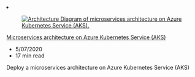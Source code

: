 <!-- This file is automatically generated by build/architectures/build_index.py. Any updates will be lost. -->
<!-- Editing it anyway - hasn't been autogenned since August and has a dupe alt text issue that autogen will fix. v-thepet -->

<!-- markdownlint-disable MD033 -->

<li class="grid-item item-column" data-categories="Containers ">
<article class="card">
    <div class="card-header has-margin-bottom-none" aria-hidden="true">
        <figure class="image diagram has-height-175 has-overflow-hidden level">
            <a href="/azure/architecture/reference-architectures/containers/aks-microservices/aks-microservices"><img src="/azure/architecture/browse/thumbs/aks.png" class="diagram" alt="Architecture Diagram of microservices architecture on Azure Kubernetes Service (AKS)." data-linktype="relative-path"></a>
        </figure>
    </div>
    <div class="card-content">
        <a class="card-content-title has-margin-top-none" href="https://docs.microsoft.com/azure/architecture/reference-architectures/containers/aks-microservices/aks-microservices">
            <p>Microservices architecture on Azure Kubernetes Service (AKS)</p>
        </a>
        <ul class="card-content-metadata">
            <li>5/07/2020</li>
            <li>17 min read</li>
        </ul>
        <p class="card-content-description">Deploy a microservices architecture on Azure Kubernetes Service (AKS)</p>
        <div class="bottom-to-top-fade is-hidden-mobile"></div>
    </div>
</article>
</li>
